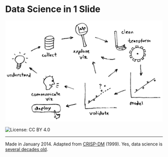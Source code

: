 
Data Science in 1 Slide
=======================

![](ds.png)

![License: CC BY 4.0](https://licensebuttons.net/l/by/4.0/80x15.png)

-------------------------------------

Made in January 2014. Adapted from
[CRISP-DM](https://en.wikipedia.org/wiki/Cross_Industry_Standard_Process_for_Data_Mining) (1999). 
Yes, data science is [several decades old](https://github.com/szilard/datascience-course-historical).

